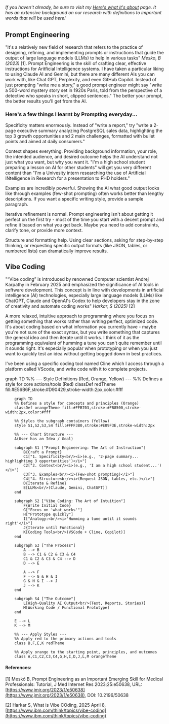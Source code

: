 ###### If you haven't already, be sure to visit my [Here's what it's about](hereswhatitsabout.md) page. It has an extensive background on our research with definitions to important words that will be used here!

## Prompt Engineering
"It's a relatively new field of research that refers to the practice of designing, refining, and implementing prompts or instructions that guide the output of large language models (LLMs) to help in various tasks" _Mesko, B (2023)_ [1]. Prompt Engineering is the skill of crafting clear, effective instructions for Aritficial Intelligence systems. I have taken a particular liking to using Claude AI and Gemini, but there are many different AIs you can work with, like Chat GPT, Perplexity, and even GitHub Copilot. 
Instead of just prompting "write me a story," a good prompt engineer might say "write a 500-word mystery story set in 1920s Paris, told from the perspective of a detective who speaks in short, clipped sentences." The better your prompt, the better results you'll get from the AI.

### Here's a few things I learnt by Prompting everyday...
Specificity matters enormously. Instead of "write a report," try "write a 2-page executive summary analyzing PostgreSQL sales data, highlighting the top 3 growth opportunities and 2 main challenges, formatted with bullet points and aimed at daily consumers."

Context shapes everything. Providing background information, your role, the intended audience, and desired outcome helps the AI understand not just what you want, but why you want it. "I'm a high school student preparing a lesson on AI for other students" will get you very different content than "I'm a Univesity intern researching the use of Artificial INtelligence in Research for a presentation to PHD holders."

Examples are incredibly powerful. Showing the AI what good output looks like through examples (few-shot prompting) often works better than lengthy descriptions. If you want a specific writing style, provide a sample paragraph.

Iterative refinement is normal. Prompt engineering isn't about getting it perfect on the first try - most of the time you start with a decent prompt and refine it based on what you get back. Maybe you need to add constraints, clarify tone, or provide more context.

Structure and formatting help. Using clear sections, asking for step-by-step thinking, or requesting specific output formats (like JSON, tables, or numbered lists) can dramatically improve results.


## Vibe Coding
"“Vibe coding” is introduced by renowned Computer scientist  Andrej Karpathy in February 2025 and emphasized the significance of AI tools in software development. This concept is in line with developments in artificial intelligence (AI) technologies, especially large language models (LLMs) like ChatGPT, Claude and OpenAI's Codex to help developers stay in the zone of creativity and automate coding works" _Harkar, S (2025)_ [2]

A more relaxed, intuitive approach to programming where you focus on getting something that works rather than writing perfect, optimized code. It's about coding based on what information you currently have - maybe you're not sure of the exact syntax, but you write something that captures the general idea and then iterate until it works. I think of it as the programming equivalent of humming a tune you can't quite remember until it sounds right. It's especially popular when prototyping or when you just want to quickly test an idea without getting bogged down in best practices.

I've been using a specific coding tool named Cline which I access through a platform called VScode, and write code with it to complete projects.

graph TD
    %% --- Style Definitions (Red, Orange, Yellow) ---
    %% Defines a style for core actions/tools (Red)
    classDef redTheme fill:#E56B6F,stroke:#D90429,stroke-width:2px,color:#fff
    

```mermaid
    graph TD
    %% Defines a style for concepts and principles (Orange)
    classDef orangeTheme fill:#FFB703,stroke:#FB8500,stroke-width:2px,color:#fff

    %% Styles the subgraph containers (Yellow)
    style S1,S2,S3,S4 fill:#FFF3B0,stroke:#E09F3E,stroke-width:2px

    %% --- Chart Structure ---
    A(User has an Idea / Goal)

    subgraph S1 ["Prompt Engineering: The Art of Instruction"]
        B{Craft a Prompt}
        C1["1. Specificity<br/><i>(e.g., '2-page summary... highlighting 3 opportunities')</i>"]
        C2["2. Context<br/><i>(e.g., 'I am a high school student...')</i>"]
        C3["3. Examples<br/><i>(Few-shot prompting)</i>"]
        C4["4. Structure<br/><i>(Request JSON, tables, etc.)</i>"]
        D{Iterate & Refine}
        E[LLMs<br/>(Claude, Gemini, ChatGPT)]
    end

    subgraph S2 ["Vibe Coding: The Art of Intuition"]
        F{Write Initial Code}
        G["Focus on 'what works'"]
        H["Prototype quickly"]
        I["Analogy:<br/><i>'Humming a tune until it sounds right'</i>"]
        J{Iterate until Functional}
        K[Coding Tools<br/>(VSCode + Cline, Copilot)]
    end

    subgraph S3 ["The Process"]
        A --> B
        B --> C1 & C2 & C3 & C4
        C1 & C2 & C3 & C4 --> D
        D --> E
        
        A --> F
        F --> G & H & I
        G & H & I --> J
        J --> K
    end

    subgraph S4 ["The Outcome"]
        L[High-Quality AI Output<br/>(Text, Reports, Stories)]
        M[Working Code / Functional Prototype]
    end

    E --> L
    K --> M

    %% --- Apply Styles ---
    %% Apply red to the primary actions and tools
    class B,F,E,K redTheme
    
    %% Apply orange to the starting point, principles, and outcomes
    class A,C1,C2,C3,C4,G,H,I,D,J,L,M orangeTheme
```


#### References:
[1] Meskó B, Prompt Engineering as an Important Emerging Skill for Medical Professionals: Tutorial, J Med Internet Res 2023;25:e50638, URL: [https://www.jmir.org/2023/1/e50638](https://www.jmir.org/2023/1/e50638), DOI: 10.2196/50638

[2] Harkar S, What is Vibe COding, 2025 April 8, [https://www.ibm.com/think/topics/vibe-coding](https://www.ibm.com/think/topics/vibe-coding)
